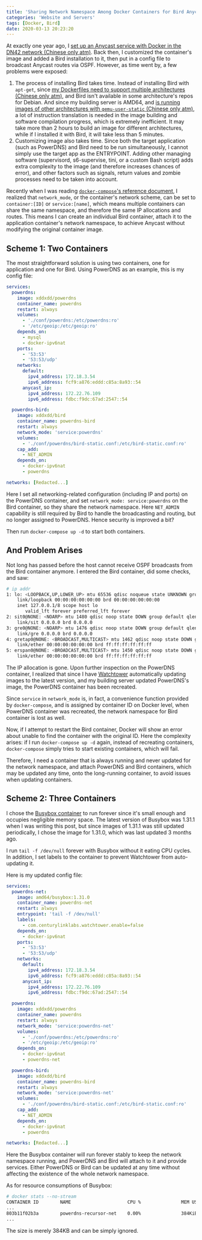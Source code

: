 ```yaml
---
title: 'Sharing Network Namespace Among Docker Containers for Bird Anycasting'
categories: 'Website and Servers'
tags: [Docker, Bird]
date: 2020-03-13 20:23:20
---
```


At exactly one year ago, I
[set up an Anycast service with Docker in the DN42 network (Chinese only atm)](/article/modify-website/dn42-docker-anycast-dns.lantian).
Back then, I customized the container's image and added a Bird installation to
it, then put in a config file to broadcast Anycast routes via OSPF. However, as
time went by, a few problems were exposed:

1. The process of installing Bird takes time. Instead of installing Bird with
   `apt-get`, since
   [my Dockerfiles need to support multiple architectures (Chinese only atm)](/article/modify-website/gpp-preprocess-dockerfile-include-if.lantian),
   and Bird isn't available in some architecture's repos for Debian. And since
   my building server is AMD64, and
   [is running images of other architectures with `qemu-user-static` (Chinese only atm)](/article/modify-computer/build-arm-docker-image-on-x86-docker-hub-travis-automatic-build.lantian),
   a lot of instruction translation is needed in the image building and software
   compilation progress, which is extremely inefficient. It may take more than 2
   hours to build an image for different architectures, while if I installed it
   with Bird, it will take less than 5 minutes.
2. Customizing image also takes time. Since both the target application (such as
   PowerDNS) and Bird need to be run simultaneously, I cannot simply use the
   target app as the ENTRYPOINT. Adding other managing software (supervisord,
   s6-supervise, tini, or a custom Bash script) adds extra complexity to the
   image (and therefore increases chances of error), and other factors such as
   signals, return values and zombie processes need to be taken into account.

Recently when I was reading
[`docker-compose`'s reference document](https://docs.docker.com/compose/compose-file/compose-file-v2/),
I realized that `network_mode`, or the container's network scheme, can be set to
`container:[ID]` or `service:[name]`, which means multiple containers can share
the same namespace, and therefore the same IP allocations and routes. This means
I can create an individual Bird container, attach it to the application
container's network namespace, to achieve Anycast without modifying the original
container image.

## Scheme 1: Two Containers

The most straightforward solution is using two containers, one for application
and one for Bird. Using PowerDNS as an example, this is my config file:

```yaml
services:
  powerdns:
    image: xddxdd/powerdns
    container_name: powerdns
    restart: always
    volumes:
      - './conf/powerdns:/etc/powerdns:ro'
      - '/etc/geoip:/etc/geoip:ro'
    depends_on:
      - mysql
      - docker-ipv6nat
    ports:
      - '53:53'
      - '53:53/udp'
    networks:
      default:
        ipv4_address: 172.18.3.54
        ipv6_address: fcf9:a876:eddd:c85a:8a93::54
      anycast_ip:
        ipv4_address: 172.22.76.109
        ipv6_address: fdbc:f9dc:67ad:2547::54

  powerdns-bird:
    image: xddxdd/bird
    container_name: powerdns-bird
    restart: always
    network_mode: 'service:powerdns'
    volumes:
      - './conf/powerdns/bird-static.conf:/etc/bird-static.conf:ro'
    cap_add:
      - NET_ADMIN
    depends_on:
      - docker-ipv6nat
      - powerdns

networks: [Redacted...]
```

Here I set all networking-related configuration (including IP and ports) on the
PowerDNS container, and set `network_mode: service:powerdns` on the Bird
container, so they share the network namespace. Here `NET_ADMIN` capability is
still required by Bird to handle the broadcasting and routing, but no longer
assigned to PowerDNS. Hence security is improved a bit?

Then run `docker-compose up -d` to start both containers.

## And Problem Arises

Not long has passed before the host cannot receive OSPF broadcasts from the Bird
container anymore. I entered the Bird container, did some checks, and saw:

```bash
# ip addr
1: lo: <LOOPBACK,UP,LOWER_UP> mtu 65536 qdisc noqueue state UNKNOWN group default qlen 1000
    link/loopback 00:00:00:00:00:00 brd 00:00:00:00:00:00
    inet 127.0.0.1/8 scope host lo
       valid_lft forever preferred_lft forever
2: sit0@NONE: <NOARP> mtu 1480 qdisc noop state DOWN group default qlen 1000
    link/sit 0.0.0.0 brd 0.0.0.0
3: gre0@NONE: <NOARP> mtu 1476 qdisc noop state DOWN group default qlen 1000
    link/gre 0.0.0.0 brd 0.0.0.0
4: gretap0@NONE: <BROADCAST,MULTICAST> mtu 1462 qdisc noop state DOWN group default qlen 1000
    link/ether 00:00:00:00:00:00 brd ff:ff:ff:ff:ff:ff
5: erspan0@NONE: <BROADCAST,MULTICAST> mtu 1450 qdisc noop state DOWN group default qlen 1000
    link/ether 00:00:00:00:00:00 brd ff:ff:ff:ff:ff:ff
```

The IP allocation is gone. Upon further inspection on the PowerDNS container, I
realized that since I have
[Watchtower](https://github.com/containrrr/watchtower) automatically updating
images to the latest version, and my building server updated PowerDNS's image,
the PowerDNS container has been recreated.

Since `service` in `network_mode` is, in fact, a convenience function provided
by `docker-compose`, and is assigned by container ID on Docker level, when
PowerDNS container was recreated, the network namespace for Bird container is
lost as well.

Now, if I attempt to restart the Bird container, Docker will show an error about
unable to find the container with the original ID. Here the complexity arises:
if I run `docker-compose up -d` again, instead of recreating containers,
`docker-compose` simply tries to start existing containers, which will fail.

Therefore, I need a container that is always running and never updated for the
network namespace, and attach PowerDNS and Bird containers, which may be updated
any time, onto the long-running container, to avoid issues when updating
containers.

## Scheme 2: Three Containers

I chose the [Busybox container](https://hub.docker.com/_/busybox?tab=tags) to
run forever since it's small enough and occupies negligible memory space. The
latest version of Busybox was 1.31.1 when I was writing this post, but since
images of 1.31.1 was still updated periodically, I chose the image for 1.31.0,
which was last updated 3 months ago.

I run `tail -f /dev/null` forever with Busybox without it eating CPU cycles. In
addition, I set labels to the container to prevent Watchtower from auto-updating
it.

Here is my updated config file:

```yaml
services:
  powerdns-net:
    image: amd64/busybox:1.31.0
    container_name: powerdns-net
    restart: always
    entrypoint: 'tail -f /dev/null'
    labels:
      - com.centurylinklabs.watchtower.enable=false
    depends_on:
      - docker-ipv6nat
    ports:
      - '53:53'
      - '53:53/udp'
    networks:
      default:
        ipv4_address: 172.18.3.54
        ipv6_address: fcf9:a876:eddd:c85a:8a93::54
      anycast_ip:
        ipv4_address: 172.22.76.109
        ipv6_address: fdbc:f9dc:67ad:2547::54

  powerdns:
    image: xddxdd/powerdns
    container_name: powerdns
    restart: always
    network_mode: 'service:powerdns-net'
    volumes:
      - './conf/powerdns:/etc/powerdns:ro'
      - '/etc/geoip:/etc/geoip:ro'
    depends_on:
      - docker-ipv6nat
      - powerdns-net

  powerdns-bird:
    image: xddxdd/bird
    container_name: powerdns-bird
    restart: always
    network_mode: 'service:powerdns-net'
    volumes:
      - './conf/powerdns/bird-static.conf:/etc/bird-static.conf:ro'
    cap_add:
      - NET_ADMIN
    depends_on:
      - docker-ipv6nat
      - powerdns

networks: [Redacted...]
```

Here the Busybox container will run forever stably to keep the network namespace
running, and PowerDNS and Bird will attach to it and provide services. Either
PowerDNS or Bird can be updated at any time without affecting the existence of
the whole network namespace.

As for resource consumptions of Busybox:

```bash
# docker stats --no-stream
CONTAINER ID        NAME                     CPU %               MEM USAGE / LIMIT   MEM %               NET I/O             BLOCK I/O           PIDS
...
803b11f02b3a        powerdns-recursor-net    0.00%               384KiB / 734MiB     0.05%               10.3MB / 3.98MB     1.43MB / 0B         1
...
```

The size is merely 384KB and can be simply ignored.
